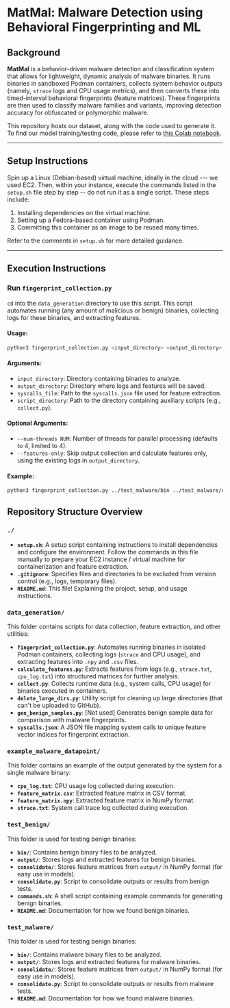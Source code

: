 # MatMal: Malware Detection using Behavioral Fingerprinting and ML

## Background

**MatMal** is a behavior-driven malware detection and classification system that allows for lightweight, dynamic analysis of malware binaries. It runs binaries in sandboxed Podman containers, collects system behavior outputs (namely, `strace` logs and CPU usage metrics), and then converts these into timed-interval behavioral fingerprints (feature matrices). These fingerprints are then used to classify malware families and variants, improving detection accuracy for obfuscated or polymorphic malware.

This repository hosts our dataset, along with the code used to generate it. To find our model training/testing code, please refer to [this Colab notebook](https://colab.research.google.com/drive/1B__2sUCNqvPS7JtjgsBavFaz9ASNFJiI?usp=sharing).

---

## Setup Instructions

Spin up a Linux (Debian-based) virtual machine, ideally in the cloud --- we used EC2. Then, within your instance, execute the commands listed in the `setup.sh` file step by step -- do not run it as a single script. These steps include:
1. Installing dependencies on the virtual machine.
2. Setting up a Fedora-based container using Podman.
3. Committing this container as an image to be reused many times.

Refer to the comments in `setup.sh` for more detailed guidance.

---

## Execution Instructions

### Run `fingerprint_collection.py`
`cd` into the `data_generation` directory to use this script. This script automates running (any amount of malicious or benign) binaries, collecting logs for these binaries, and extracting features.

#### Usage:
```bash
python3 fingerprint_collection.py <input_directory> <output_directory> <syscalls_file> <script_directory> [--num-threads NUM] [--features-only]
```

#### Arguments:
- `input_directory`: Directory containing binaries to analyze.
- `output_directory`: Directory where logs and features will be saved.
- `syscalls_file`: Path to the `syscalls.json` file used for feature extraction.
- `script_directory`: Path to the directory containing auxiliary scripts (e.g., `collect.py`).

#### Optional Arguments:
- `--num-threads NUM`: Number of threads for parallel processing (defaults to 4, limited to 4).
- `--features-only`: Skip output collection and calculate features only, using the existing logs in `output_directory`.

#### Example:
```bash
python3 fingerprint_collection.py ../test_malware/bin ../test_malware/output syscalls.json . --num-threads 4
```

## Repository Structure Overview

### `./`
- **`setup.sh`**: A setup script containing instructions to install dependencies and configure the environment. Follow the commands in this file manually to prepare your EC2 instance / virtual machine for containerization and feature extraction.
- **`.gitignore`**: Specifies files and directories to be excluded from version control (e.g., logs, temporary files).
- **`README.md`**: This file! Explaining the project, setup, and usage instructions.

### `data_generation/`
This folder contains scripts for data collection, feature extraction, and other utilities:
- **`fingerprint_collection.py`**: Automates running binaries in isolated Podman containers, collecting logs (`strace` and CPU usage), and extracting features into `.npy` and `.csv` files.
- **`calculate_features.py`**: Extracts features from logs (e.g., `strace.txt`, `cpu_log.txt`) into structured matrices for further analysis.
- **`collect.py`**: Collects runtime data (e.g., system calls, CPU usage) for binaries executed in containers.
- **`delete_large_dirs.py`**: Utility script for cleaning up large directories (that can't be uploaded to GitHub).
- **`gen_benign_samples.py`**: [Not used] Generates benign sample data for comparison with malware fingerprints.
- **`syscalls.json`**: A JSON file mapping system calls to unique feature vector indices for fingerprint extraction.

### `example_malware_datapoint/`
This folder contains an example of the output generated by the system for a single malware binary:
- **`cpu_log.txt`**: CPU usage log collected during execution.
- **`feature_matrix.csv`**: Extracted feature matrix in CSV format.
- **`feature_matrix.npy`**: Extracted feature matrix in NumPy format.
- **`strace.txt`**: System call trace log collected during execution.

### `test_benign/`
This folder is used for testing benign binaries:
- **`bin/`**: Contains benign binary files to be analyzed.
- **`output/`**: Stores logs and extracted features for benign binaries.
- **`consolidate/`**: Stores feature matrices from `output/` in NumPy format (for easy use in models).
- **`consolidate.py`**: Script to consolidate outputs or results from benign tests.
- **`commands.sh`**: A shell script containing example commands for generating benign binaries.
- **`README.md`**: Documentation for how we found benign binaries.

### `test_malware/`
This folder is used for testing benign binaries:
- **`bin/`**: Contains malware binary files to be analyzed.
- **`output/`**: Stores logs and extracted features for malware binaries.
- **`consolidate/`**: Stores feature matrices from `output/` in NumPy format (for easy use in models).
- **`consolidate.py`**: Script to consolidate outputs or results from malware tests.
- **`README.md`**: Documentation for how we found malware binaries.